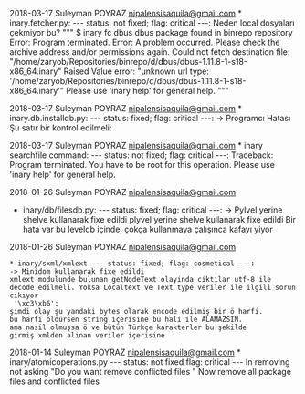 2018-03-17 Suleyman POYRAZ <nipalensisaquila@gmail.com>
    * inary.fetcher.py: --- status: not fixed; flag: critical ---:
    Neden local dosyaları çekmiyor bu?
    """
    $ inary fc dbus 
    dbus package found in binrepo repository
    Error: Program terminated.
    Error: A problem occurred. Please check the archive address and/or permissions again. Could not fetch destination file: "/home/zaryob/Repositories/binrepo/d/dbus/dbus-1.11.8-1-s18-x86_64.inary" 
    Raised Value error: "unknown url type: '/home/zaryob/Repositories/binrepo/d/dbus/dbus-1.11.8-1-s18-x86_64.inary'"
    Please use 'inary help' for general help.
    """


2018-03-17 Suleyman POYRAZ <nipalensisaquila@gmail.com>
    * inary.db.installdb.py: --- status: fixed; flag: critical ---:
    -> Programcı Hatası
    Şu satır bir kontrol edilmeli:

2018-03-17 Suleyman POYRAZ <nipalensisaquila@gmail.com>
    * inary searchfile command: --- status: not fixed; flag: critical ---:
    Traceback:
    Program terminated.
    You have to be root for this operation.
    Please use 'inary help' for general help.


2018-01-26 Suleyman POYRAZ <nipalensisaquila@gmail.com>
  * inary/db/filesdb.py: --- status: fixed; flag: critical ---:
    -> Pylvel yerine shelve kullanarak fixe edildi
    plyvel yerine shelve kullanarak fixe edildi
    Bir hata var bu leveldb içinde, çokça kullanmaya çalışınca kafayı yiyor



2018-01-26 Suleyman POYRAZ <nipalensisaquila@gmail.com>

    * inary/sxml/xmlext --- status: fixed; flag: cosmetical ---:
    -> Minidom kullanarak fixe edildi
    xmlext modulunde bulunan getNodeText olayinda ciktilar utf-8 ile
    decode edilmeli. Yoksa Localtext ve Text type veriler ile ilgili sorun
    cıkıyor
     '\xc3\xb6':
    şimdi olay şu yandaki bytes olarak encode edilmiş bir ö harfi.
    bu harfi öldürsen string içerisine bu hali ile ALAMAZSIN.
    ama nasil olmuşsa ö ve bütün Türkçe karakterler bu şekilde
    girmiş xmlden alinan veriler içerisine


2018-01-14 Suleyman POYRAZ <nipalensisaquila@gmail.com>
    * inary/atomicoperations.py --- status: not fixed flag: critical ---
    In removing not asking "Do you want remove conflicted files "
    Now remove all package files and conflicted files


